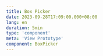 ```yaml
---
title: Box Picker
date: 2023-09-28T17:09:00.000+08:00
lang: en
duration: 5min
type: 'component'
meta: 'View Prototype'
component: BoxPicker
---
```


<BoxPicker />
